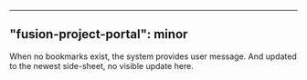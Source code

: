 
---
"fusion-project-portal": minor
--- 
When no bookmarks exist, the system  provides user message.
And updated to the newest side-sheet, no visible update here.
